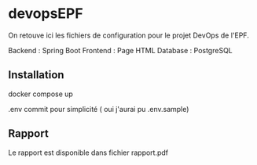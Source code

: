 # devopsEPF

On retouve ici les fichiers de configuration pour le projet DevOps de l'EPF.

Backend : Spring Boot
Frontend : Page HTML
Database : PostgreSQL

## Installation

docker compose up

.env commit pour simplicité ( oui j'aurai pu .env.sample)

## Rapport

Le rapport est disponible dans fichier rapport.pdf